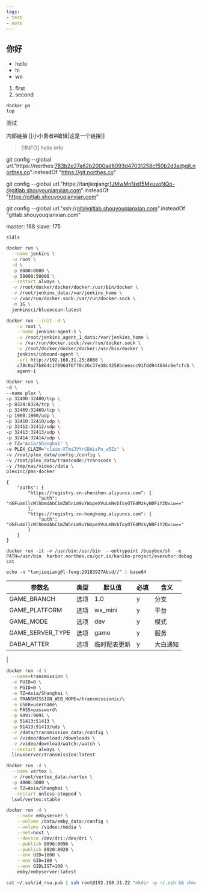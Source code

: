 ```yaml
---
tags:
- test
- note
---
```

## 你好
- hello
- hi
- wo

1. first
2. second

```shell
docker ps
top
```

测试

内部链接 [[小小勇者#编辑|这是一个链接]]

> [!INFO]
> hello info


git config --global url."https://northes:783b2e27a62b2000ad6093d47031258cf50b2d3a@git.northes.co".insteadOf "https://git.northes.co"

git config --global url."https://tanjieqiang:1JMwMnNxif5MxuvoNQo-@gitlab.shouyouqianxian.com".insteadOf "https://gitlab.shouyouqianxian.com"


git config --global url."ssh://git@gitlab.shouyouqianxian.com".insteadOf "gitlab.shouyouqianxian.com"


master: 168
slave: 175

```ad-info
sldls
```

```bash
docker run \
  --name jenkins \
  -u root \
  -d \
  -p 8080:8080 \
  -p 50000:50000 \
  --restart always \
  -v /root/docker/docker/docker:/usr/bin/docker \
  -v /root/jenkins_data:/var/jenkins_home \
  -v /var/run/docker.sock:/var/run/docker.sock \
  -m 1G \
  jenkinsci/blueocean:latest
```

```bash
docker run --init -d \
	-u root \
	--name jenkins-agent-1 \
	-v /root/jenkins_agent_1_data:/var/jenkins_home \
	-v /var/run/docker.sock:/var/run/docker.sock \
	-v /root/docker/docker/docker:/usr/bin/docker \
	jenkins/inbound-agent \
	-url http://192.168.31.25:8080 \
	c78c0a27b864c1f096df6ff0c26c37e38c4258bceeacc91fdd944644c6efcfcb \
	agent-1
```


```bash
docker run \
-d \
--name plex \
-p 32400:32400/tcp \
-p 8324:8324/tcp \
-p 32469:32469/tcp \
-p 1900:1900/udp \
-p 32410:32410/udp \
-p 32412:32412/udp \
-p 32413:32413/udp \
-p 32414:32414/udp \
-e TZ="Asia/Shanghai" \
-e PLEX_CLAIM="claim-XTmiJVYrGBAisPn_w5Zz" \
-v /root/plex_data/config:/config \
-v /root/plex_data/transcode:/transcode \
-v /tmp/nas/video:/data \
plexinc/pms-docker
```


```
{
    "auths": {
        "https://registry.cn-shenzhen.aliyuncs.com": {
            "auth": "dGFuamllcWlhbmdAbC1mZW5nLm9uYWxpeXVuLmNvbToyOTE4MzkyN0FiY2QvLw=="
        },
        "https://registry.cn-hongkong.aliyuncs.com": {
            "auth": "dGFuamllcWlhbmdAbC1mZW5nLm9uYWxpeXVuLmNvbToyOTE4MzkyN0FiY2QvLw=="
        }
    }
}
```


```
docker run -it -v /usr/bin:/usr/bin  --entrypoint /busybox/sh  -e PATH=/usr/bin  harbor.northes.co/gcr.io/kaniko-project/executor:debug cat
```

```
echo -n "tanjieqiang@l-feng:29183927Abcd//" | base64
```

| 参数名           | 类型 | 默认值       | 必填 | 含义     |
| ---------------- | ---- | ------------ | ---- | -------- |
| GAME_BRANCH      | 选项 | 1.0          | y    | 分支     |
| GAME_PLATFORM    | 选项 | wx_mini      | y    | 平台     |
| GAME_MODE        | 选项 | dev          | y    | 模式     |
| GAME_SERVER_TYPE | 选项 | game         | y    | 服务     |
| DABAI_ATTER      | 选项 | 临时配表更新 | y    | 大白通知 |
| 



```bash
docker run -d \
  --name=transmission \
  -e PUID=0 \
  -e PGID=0 \
  -e TZ=Asia/Shanghai \
  -e TRANSMISSION_WEB_HOME=/transmissionic/\
  -e USER=username\
  -e PASS=password\
  -p 9091:9091 \
  -p 51413:51413 \
  -p 51413:51413/udp \
  -v /data/transmission_data:/config \
  -v /video/download:/downloads \
  -v /video/download/watch:/watch \
  --restart always \
  linuxserver/transmission:latest
```

```bash
docker run -d \
  --name vertex \
  -v /root/vertex_data:/vertex \
  -p 4000:3000 \
  -e TZ=Asia/Shanghai \
  --restart unless-stopped \
  lswl/vertex:stable
```

```bash
docker run -d \
    --name embyserver \
    --volume /data/emby_data:/config \
    --volume /video:/media \
    --net=host \
    --device /dev/dri:/dev/dri \
    --publish 8096:8096 \
    --publish 8920:8920 \
    --env UID=1000 \
    --env GID=100 \
    --env GIDLIST=100 \
    emby/embyserver:latest
```

```bash
cat ~/.ssh/id_rsa.pub | ssh root@192.168.31.22 "mkdir -p ~/.ssh && chmod 700 ~/.ssh && cat >> ~/.ssh/authorized_keys && chmod 600 ~/.ssh/authorized_keys"
```